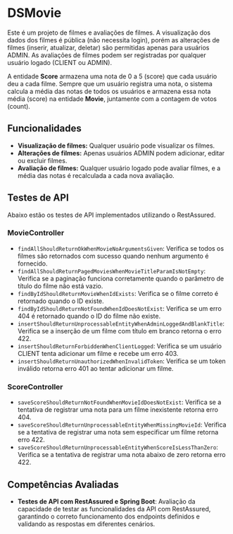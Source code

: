# DSMovie

Este é um projeto de filmes e avaliações de filmes. A visualização dos dados dos filmes é pública (não necessita login), porém as alterações de filmes (inserir, atualizar, deletar) são permitidas apenas para usuários ADMIN. As avaliações de filmes podem ser registradas por qualquer usuário logado (CLIENT ou ADMIN). 

A entidade **Score** armazena uma nota de 0 a 5 (score) que cada usuário deu a cada filme. Sempre que um usuário registra uma nota, o sistema calcula a média das notas de todos os usuários e armazena essa nota média (score) na entidade **Movie**, juntamente com a contagem de votos (count).

## Funcionalidades

- **Visualização de filmes:** Qualquer usuário pode visualizar os filmes.
- **Alterações de filmes:** Apenas usuários ADMIN podem adicionar, editar ou excluir filmes.
- **Avaliação de filmes:** Qualquer usuário logado pode avaliar filmes, e a média das notas é recalculada a cada nova avaliação.

## Testes de API

Abaixo estão os testes de API implementados utilizando o RestAssured. 

### **MovieController**

- `findAllShouldReturnOkWhenMovieNoArgumentsGiven`: Verifica se todos os filmes são retornados com sucesso quando nenhum argumento é fornecido.
- `findAllShouldReturnPagedMoviesWhenMovieTitleParamIsNotEmpty`: Verifica se a paginação funciona corretamente quando o parâmetro de título do filme não está vazio.
- `findByIdShouldReturnMovieWhenIdExists`: Verifica se o filme correto é retornado quando o ID existe.
- `findByIdShouldReturnNotFoundWhenIdDoesNotExist`: Verifica se um erro 404 é retornado quando o ID do filme não existe.
- `insertShouldReturnUnprocessableEntityWhenAdminLoggedAndBlankTitle`: Verifica se a inserção de um filme com título em branco retorna o erro 422.
- `insertShouldReturnForbiddenWhenClientLogged`: Verifica se um usuário CLIENT tenta adicionar um filme e recebe um erro 403.
- `insertShouldReturnUnauthorizedWhenInvalidToken`: Verifica se um token inválido retorna erro 401 ao tentar adicionar um filme.

### **ScoreController**

- `saveScoreShouldReturnNotFoundWhenMovieIdDoesNotExist`: Verifica se a tentativa de registrar uma nota para um filme inexistente retorna erro 404.
- `saveScoreShouldReturnUnprocessableEntityWhenMissingMovieId`: Verifica se a tentativa de registrar uma nota sem especificar um filme retorna erro 422.
- `saveScoreShouldReturnUnprocessableEntityWhenScoreIsLessThanZero`: Verifica se a tentativa de registrar uma nota abaixo de zero retorna erro 422.

## Competências Avaliadas

- **Testes de API com RestAssured e Spring Boot**: Avaliação da capacidade de testar as funcionalidades da API com RestAssured, garantindo o correto funcionamento dos endpoints definidos e validando as respostas em diferentes cenários.
